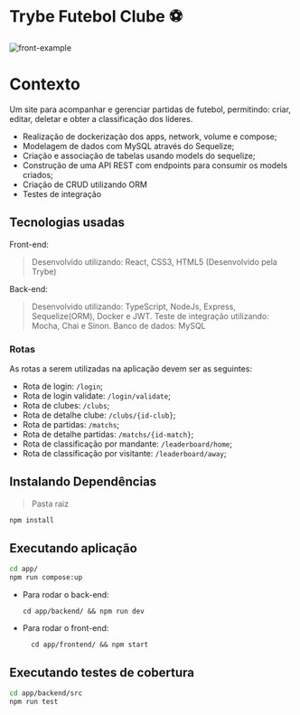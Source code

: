 # Trybe Futebol Clube ⚽️
![front-example](https://user-images.githubusercontent.com/29557187/164346561-d1bda15e-dfd9-48ae-aed5-f96c2c930f11.png)

# Contexto
Um site para acompanhar e gerenciar partidas de futebol, permitindo: criar, editar, deletar e obter a classificação dos líderes.

* Realização de dockerização dos apps, network, volume e compose;
* Modelagem de dados com MySQL através do Sequelize;
* Criação e associação de tabelas usando models do sequelize;
* Construção de  uma API REST com endpoints para consumir os models criados;
* Criação de CRUD utilizando ORM
* Testes de integração

## Tecnologias usadas

Front-end:
> Desenvolvido utilizando: React, CSS3, HTML5 (Desenvolvido pela Trybe)

Back-end:
> Desenvolvido utilizando: TypeScript, NodeJs, Express, Sequelize(ORM), Docker e JWT. 
Teste de integração utilizando: Mocha, Chai e Sinon.
Banco de dados: MySQL

### Rotas

As rotas a serem utilizadas na aplicação devem ser as seguintes:

* Rota de login: `/login`;
* Rota de login validate: `/login/validate`;
* Rota de clubes: `/clubs`;
* Rota de detalhe clube: `/clubs/{id-club}`;
* Rota de partidas: `/matchs`;
* Rota de detalhe partidas: `/matchs/{id-match}`;
* Rota de classificação por mandante: `/leaderboard/home`;
* Rota de classificação por visitante: `/leaderboard/away`;


## Instalando Dependências

> Pasta raiz
```bash
npm install
``` 

## Executando aplicação

```bash
cd app/ 
npm run compose:up
``` 

* Para rodar o back-end:

  ```
  cd app/backend/ && npm run dev
  ```
* Para rodar o front-end:

  ```
    cd app/frontend/ && npm start
  ```

## Executando testes de cobertura

```bash
cd app/backend/src
npm run test
``` 
